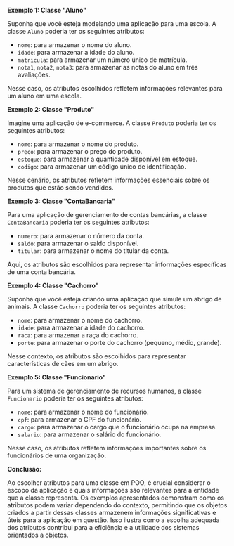 
**Exemplo 1: Classe "Aluno"**

Suponha que você esteja modelando uma aplicação para uma escola. A classe `Aluno` poderia ter os seguintes atributos: 

- `nome`: para armazenar o nome do aluno.
- `idade`: para armazenar a idade do aluno.
- `matricula`: para armazenar um número único de matrícula.
- `nota1`, `nota2`, `nota3`: para armazenar as notas do aluno em três avaliações.

Nesse caso, os atributos escolhidos refletem informações relevantes para um aluno em uma escola.

**Exemplo 2: Classe "Produto"**

Imagine uma aplicação de e-commerce. A classe `Produto` poderia ter os seguintes atributos:

- `nome`: para armazenar o nome do produto.
- `preco`: para armazenar o preço do produto.
- `estoque`: para armazenar a quantidade disponível em estoque.
- `codigo`: para armazenar um código único de identificação.

Nesse cenário, os atributos refletem informações essenciais sobre os produtos que estão sendo vendidos.

**Exemplo 3: Classe "ContaBancaria"**

Para uma aplicação de gerenciamento de contas bancárias, a classe `ContaBancaria` poderia ter os seguintes atributos:

- `numero`: para armazenar o número da conta.
- `saldo`: para armazenar o saldo disponível.
- `titular`: para armazenar o nome do titular da conta.

Aqui, os atributos são escolhidos para representar informações específicas de uma conta bancária.

**Exemplo 4: Classe "Cachorro"**

Suponha que você esteja criando uma aplicação que simule um abrigo de animais. A classe `Cachorro` poderia ter os seguintes atributos:

- `nome`: para armazenar o nome do cachorro.
- `idade`: para armazenar a idade do cachorro.
- `raca`: para armazenar a raça do cachorro.
- `porte`: para armazenar o porte do cachorro (pequeno, médio, grande).

Nesse contexto, os atributos são escolhidos para representar características de cães em um abrigo.

**Exemplo 5: Classe "Funcionario"**

Para um sistema de gerenciamento de recursos humanos, a classe `Funcionario` poderia ter os seguintes atributos:

- `nome`: para armazenar o nome do funcionário.
- `cpf`: para armazenar o CPF do funcionário.
- `cargo`: para armazenar o cargo que o funcionário ocupa na empresa.
- `salario`: para armazenar o salário do funcionário.

Nesse caso, os atributos refletem informações importantes sobre os funcionários de uma organização.

**Conclusão:**

Ao escolher atributos para uma classe em POO, é crucial considerar o escopo da aplicação e quais informações são relevantes para a entidade que a classe representa. Os exemplos apresentados demonstram como os atributos podem variar dependendo do contexto, permitindo que os objetos criados a partir dessas classes armazenem informações significativas e úteis para a aplicação em questão. Isso ilustra como a escolha adequada dos atributos contribui para a eficiência e a utilidade dos sistemas orientados a objetos.

